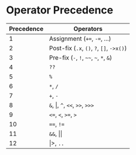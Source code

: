 # Operator Precedence

| Precedence | Operators |
| --- | --- |
| 1 | Assignment (`+=`, `-=`, ...)
| 2 | Post-fix (`.x`, `()`, `?`, `[]`, `->x()`) |
| 3 | Pre-fix (`-`, `!`, `~~`, `~`, `*`, `&`) |
| 4 | `??` |
| 5 | `%` |
| 6 | `*`, `/` |
| 7 | `+`, `-` |
| 8 | `&`, \|, `^`, `<<`, `>>`, `>>>` |
| 9 | `<=`, `<`, `>=`, `>` |
| 10 | `==`, `!=` |
| 11 | `&&`, \|\| |
| 12 | \|>, `..` |
